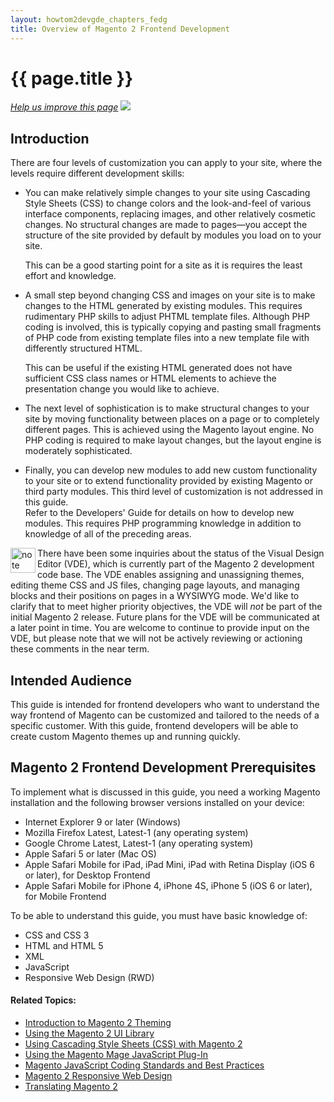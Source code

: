 ```yaml
---
layout: howtom2devgde_chapters_fedg 
title: Overview of Magento 2 Frontend Development
---
```

 
<h1 id="fedg-overview">{{ page.title }}</h1>

<p><a href="{{ site.githuburl }}m2fedg/fedg-overview.md" target="_blank"><em>Help us improve this page</em></a>&nbsp;<img src="{{ site.baseurl }}common/images/newWindow.gif"/></p>

<h2 id="fedg-overview-introduction">Introduction</h2> 

There are four levels of customization you can apply to your site, where the levels require different development skills:

*	You can make relatively simple changes to your site using Cascading Style Sheets (CSS) to change colors and the look-and-feel of various interface components, replacing images, and other relatively cosmetic changes.  No structural changes are made to pages&mdash;you accept the structure of the site provided by default by modules you load on to your site.  

	This can be a good starting point for a site as it is requires the least effort and knowledge.
*	A small step beyond changing CSS and images on your site is to make changes to the HTML generated by existing modules.  This requires rudimentary PHP skills to adjust PHTML template files.  Although PHP coding is involved, this is typically copying and pasting small fragments of PHP code from existing template files into a new template file with differently structured HTML.  

	This can be useful if the existing HTML generated does not have sufficient CSS class names or HTML elements to achieve the presentation change you would like to achieve.
*	The next level of sophistication is to make structural changes to your site by moving functionality between places on a page or to completely different pages.  This is achieved using the Magento layout engine.  No PHP coding is required to make layout changes, but the layout engine is moderately sophisticated.
*	Finally, you can develop new modules to add new custom functionality to your site or to extend functionality provided by existing Magento or third party modules.  This third level of customization is not addressed in this guide.  
	Refer to the Developers' Guide for details on how to develop new modules.  This requires PHP programming knowledge in addition to knowledge of all of the preceding areas.
	
<div class="bs-callout bs-callout-info" id="info">
  <img src="{{ site.baseurl }}common/images/icon_note.png" alt="note" align="left" width="40" />
<span class="glyphicon-class">
  <p>There have been some inquiries about the status of the Visual Design Editor (VDE), which is currently part of the Magento 2 development code base. The VDE enables assigning and unassigning themes, editing theme CSS and JS files, changing page layouts, and managing blocks and their positions on pages in a WYSIWYG mode. We'd like to clarify that to meet higher priority objectives, the VDE will <em>not</em> be part of the initial Magento 2 release. Future plans for the VDE will be communicated at a later point in time. You are welcome to continue to provide input on the VDE, but please note that we will not be actively reviewing or actioning these comments in the near term.</p></span>
</div>

<h2 id="fedg-intended-audience">Intended Audience</h2>

This guide is intended for frontend developers who want to understand the way frontend of Magento can be customized and tailored to the needs of a specific customer. With this guide, frontend developers will be able to create custom Magento themes up and running quickly.

<h2 id="fedg-prereqs">Magento 2 Frontend Development Prerequisites</h2>

To implement what is discussed in this guide, you need a working Magento installation and the following browser versions installed on your device:

*	Internet Explorer 9 or later (Windows)
*	Mozilla Firefox Latest, Latest-1 (any operating system)
*	Google Chrome Latest, Latest-1 (any operating system)
*	Apple Safari 5 or later (Mac OS)
*	Apple Safari Mobile for iPad, iPad Mini, iPad with Retina Display (iOS 6 or later), for Desktop Frontend
*	Apple Safari Mobile for iPhone 4, iPhone 4S, iPhone 5 (iOS 6 or later), for Mobile Frontend

To be able to understand this guide, you must have basic knowledge of:

*	CSS and CSS 3
*	HTML and HTML 5
*	XML
*	JavaScript
*	Responsive Web Design (RWD)


#### Related Topics:

*	<a href="{{ site.gdeurl }}m2fedg/layout/layout-overview.html">Introduction to Magento 2 Theming</a>
*	<a href="{{ site.gdeurl }}m2fedg/layout/magento-ui-lib.html">Using the Magento 2 UI Library</a>
*	<a href="{{ site.gdeurl }}m2fedg/css/css-overview.html">Using Cascading Style Sheets (CSS) with Magento 2 </a>
*	<a href="{{ site.gdeurl }}m2fedg/javascript/js-mage-plugin.html">Using the Magento Mage JavaScript Plug-In</a>
*	<a href="{{ site.gdeurl }}m2fedg/javascript/magento-js-coding-stnds-abt.html">Magento JavaScript Coding Standards and Best Practices</a>
*	<a href="{{ site.gdeurl }}m2fedg/rwd/rwd_overview.html">Magento 2 Responsive Web Design</a>
*	<a href="{{ site.gdeurl }}m2fedg/xlate/xlate_overview.html">Translating Magento 2</a>

